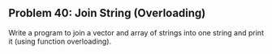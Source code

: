 ## Problem 40: Join String (Overloading)

Write a program to join a vector and array of strings into one string and print it (using function overloading).
